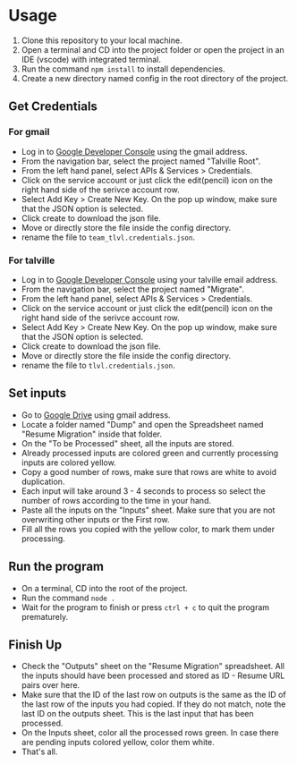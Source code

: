 # Usage
1. Clone this repository to your local machine. 
2. Open a terminal and CD into the project folder or open the project in an IDE (vscode) with integrated terminal.
3. Run the command `npm install` to install dependencies.
4. Create a new directory named config in the root directory of the project.
## Get Credentials
### For gmail
* Log in to [Google Developer Console](https://console.cloud.google.com/) using the gmail address.
* From the navigation bar, select the project named "Talville Root".
* From the left hand panel, select APIs & Services > Credentials.
* Click on the service account or just click the edit(pencil) icon on the right hand side of the serivce account row.
* Select Add Key > Create New Key. On the pop up window, make sure that the JSON option is selected.
* Click create to download the json file.
* Move or directly store the file inside the config directory.
* rename the file to `team_tlvl.credentials.json`.

### For talville
* Log in to [Google Developer Console](https://console.cloud.google.com/) using your talville email address.
* From the navigation bar, select the project named "Migrate".
* From the left hand panel, select APIs & Services > Credentials.
* Click on the service account or just click the edit(pencil) icon on the right hand side of the serivce account row.
* Select Add Key > Create New Key. On the pop up window, make sure that the JSON option is selected.
* Click create to download the json file.
* Move or directly store the file inside the config directory.
* rename the file to `tlvl.credentials.json`.

## Set inputs
* Go to [Google Drive](drive.google.com) using gmail address.
* Locate a folder named "Dump" and open the Spreadsheet named "Resume Migration" inside that folder.
* On the "To be Processed" sheet, all the inputs are stored.
* Already processed inputs are colored green and currently processing inputs are colored yellow.
* Copy a good number of rows, make sure that rows are white to avoid duplication.
* Each input will take around 3 - 4 seconds to process so select the number of rows according to the time in your hand.
* Paste all the inputs on the "Inputs" sheet. Make sure that you are not overwriting other inputs or the First row.
* Fill all the rows you copied with the yellow color, to mark them under processing.

## Run the program
* On a terminal, CD into the root of the project.
* Run the command `node .`
* Wait for the program to finish or press `ctrl + c` to quit the program prematurely.

## Finish Up
* Check the "Outputs" sheet on the "Resume Migration" spreadsheet. All the inputs should have been processed and stored as ID - Resume URL pairs over here.
* Make sure that the ID of the last row on outputs is the same as the ID of the last row of the inputs you had copied. If they do not match, note the last ID on the outputs sheet. This is the last input that has been processed.
* On the Inputs sheet, color all the processed rows green. In case there are pending inputs colored yellow, color them white.
* That's all.

